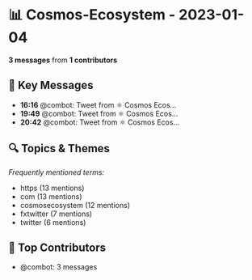# 📊 Cosmos-Ecosystem - 2023-01-04
**3 messages** from **1 contributors**

## 💬 Key Messages
- **16:16** @combot: [‌‌‌‌‎⁠](https://twitter.com/CosmosEcosystem/status/1610671382102437889)Tweet from ⚛️ Cosmos Ecos...
- **19:49** @combot: [‌‌‌‌‎⁠](https://twitter.com/CosmosEcosystem/status/1610725018853310473)Tweet from ⚛️ Cosmos Ecos...
- **20:42** @combot: [‌‌‌‌‎⁠](https://twitter.com/CosmosEcosystem/status/1610738482309390336)Tweet from ⚛️ Cosmos Ecos...

## 🔍 Topics & Themes
*Frequently mentioned terms:*
- https (13 mentions)
- com (13 mentions)
- cosmosecosystem (12 mentions)
- fxtwitter (7 mentions)
- twitter (6 mentions)

## 👥 Top Contributors
- @combot: 3 messages